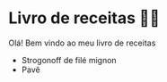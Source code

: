 # Livro de receitas :man_cook:

Olá! Bem vindo ao meu livro de receitas

- Strogonoff de filé mignon
- Pavê
